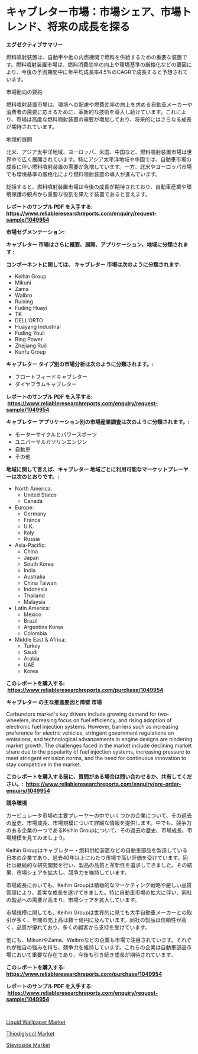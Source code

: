 <p><h1>キャブレター市場：市場シェア、市場トレンド、将来の成長を探る</h1></p><p><strong>エグゼクティブサマリー</strong></p>
<p><p>燃料噴射装置は、自動車や他の内燃機関で燃料を供給するための重要な装置です。燃料噴射装置市場は、燃料消費効率の向上や環境基準の厳格化などの要因により、今後の予測期間中に年平均成長率4.5%のCAGRで成長すると予想されています。</p><p>市場動向の要約</p><p>燃料噴射装置市場は、環境への配慮や燃費効率の向上を求める自動車メーカーや消費者の需要に応えるために、革新的な技術を導入し続けています。これにより、市場は高度な燃料噴射装置の需要が増加しており、将来的にはさらなる成長が期待されています。</p><p>地理的展開</p><p>北米、アジア太平洋地域、ヨーロッパ、米国、中国など、燃料噴射装置市場は世界中で広く展開されています。特にアジア太平洋地域や中国では、自動車市場の成長に伴い燃料噴射装置の需要が急増しています。一方、北米やヨーロッパ市場でも環境基準の厳格化により燃料噴射装置の導入が進んでいます。</p><p>総括すると、燃料噴射装置市場は今後の成長が期待されており、自動車産業や環境保護の観点から重要な役割を果たす装置であると言えます。</p></p>
<p><strong>レポートのサンプル PDF を入手する: <a href="https://www.reliableresearchreports.com/enquiry/request-sample/1049954">https://www.reliableresearchreports.com/enquiry/request-sample/1049954</a></strong></p>
<p><strong>市場セグメンテーション:</strong></p>
<p><strong> キャブレター 市場はさらに概要、展開、アプリケーション、地域に分類されます :</strong></p>
<p><strong>コンポーネントに関しては、 キャブレター 市場は次のように分類されます: &nbsp;</strong></p>
<p><ul><li>Keihin Group</li><li>Mikuni</li><li>Zama</li><li>Walbro</li><li>Ruixing</li><li>Fuding Huayi</li><li>TK</li><li>DELL’ORTO</li><li>Huayang Industrial</li><li>Fuding Youli</li><li>Bing Power</li><li>Zhejiang Ruili</li><li>Kunfu Group</li></ul></p>
<p><strong> キャブレター タイプ別の市場分析は次のように分類されます。:</strong></p>
<p><ul><li>フロートフィードキャブレター</li><li>ダイヤフラムキャブレター</li></ul></p>
<p><strong>レポートのサンプル PDF を入手する: &nbsp;<a href="https://www.reliableresearchreports.com/enquiry/request-sample/1049954">https://www.reliableresearchreports.com/enquiry/request-sample/1049954</a></strong></p>
<p><strong> キャブレター アプリケーション別の市場産業調査は次のように分類されます。:</strong></p>
<p><ul><li>モーターサイクルとパワースポーツ</li><li>ユニバーサルガソリンエンジン</li><li>自動車</li><li>その他</li></ul></p>
<p><strong>地域に関して言えば、キャブレター 地域ごとに利用可能なマーケットプレーヤーは次のとおりです。:</strong></p>
<p><ul>
    <li>
        North America:
        <ul>
            <li>United States</li>
            <li>Canada</li>
        </ul>
    </li>
    <li>
        Europe:
        <ul>
            <li>Germany</li>
            <li>France</li>
            <li>U.K.</li>
            <li>Italy</li>
            <li>Russia</li>
        </ul>
    </li>
    <li>
        Asia-Pacific:
        <ul>
            <li>China</li>
            <li>Japan</li>
            <li>South Korea</li>
            <li>India</li>
            <li>Australia</li>
            <li>China Taiwan</li>
            <li>Indonesia</li>
            <li>Thailand</li>
            <li>Malaysia</li>
        </ul>
    </li>
    <li>
        Latin America:
        <ul>
            <li>Mexico</li>
            <li>Brazil</li>
            <li>Argentina Korea</li>
            <li>Colombia</li>
        </ul>
    </li>
    <li>
        Middle East & Africa:
        <ul>
            <li>Turkey</li>
            <li>Saudi</li>
            <li>Arabia</li>
            <li>UAE</li>
            <li>Korea</li>
        </ul>
    </li>
    </ul></p>
<p><strong>このレポートを購入する: &nbsp;<a href="https://www.reliableresearchreports.com/purchase/1049954">https://www.reliableresearchreports.com/purchase/1049954</a></strong></p>
<p><strong>キャブレター の主な推進要因と障壁 市場</strong></p>
<p><p>Carburetors market's key drivers include growing demand for two-wheelers, increasing focus on fuel efficiency, and rising adoption of electronic fuel injection systems. However, barriers such as increasing preference for electric vehicles, stringent government regulations on emissions, and technological advancements in engine designs are hindering market growth. The challenges faced in the market include declining market share due to the popularity of fuel injection systems, increasing pressure to meet stringent emission norms, and the need for continuous innovation to stay competitive in the market.</p></p>
<p><strong>このレポートを購入する前に、質問がある場合は問い合わせるか、共有してください。:&nbsp; <a href="https://www.reliableresearchreports.com/enquiry/pre-order-enquiry/1049954">https://www.reliableresearchreports.com/enquiry/pre-order-enquiry/1049954</a></strong></p>
<p><strong>競争環境</strong></p>
<p><p>カービュレータ市場の主要プレーヤーの中でいくつかの企業について、その過去の歴史、市場成長、市場規模について詳細な情報を提供します。中でも、競争力のある企業の一つであるKeihin Groupについて、その過去の歴史、市場成長、市場規模を見てみましょう。</p><p>Keihin Groupはキャブレター・燃料供給装置などの自動車部品を製造している日本の企業であり、過去40年以上にわたり市場で高い評価を受けています。同社は継続的な研究開発を行い、製品の品質と革新性を追求してきました。その結果、市場シェアを拡大し、競争力を維持しています。</p><p>市場成長においても、Keihin Groupは積極的なマーケティング戦略や厳しい品質管理により、着実な成長を遂げてきました。特に自動車市場の拡大に伴い、同社の製品への需要が高まり、市場シェアを拡大しています。</p><p>市場規模に関しても、Keihin Groupは世界的に見ても大手自動車メーカーとの取引が多く、年間の売上高は数十億円に及んでいます。同社の製品は信頼性が高く、品質が優れており、多くの顧客から支持を受けています。</p><p>他にも、MikuniやZama、Walbroなどの企業も市場で注目されています。それぞれが独自の強みを持ち、競争力を維持しています。これらの企業は自動車部品市場において重要な存在であり、今後も引き続き成長が期待されています。</p></p>
<p><strong>このレポートを購入する: &nbsp; <a href="https://www.reliableresearchreports.com/purchase/1049954">https://www.reliableresearchreports.com/purchase/1049954</a></strong></p>
<p><strong>レポートのサンプル PDF を入手する: &nbsp;<a href="https://www.reliableresearchreports.com/enquiry/request-sample/1049954">https://www.reliableresearchreports.com/enquiry/request-sample/1049954</a></strong><strong></strong></p>
<p>&nbsp;</p>
<p><p><a href="https://github.com/markusgodoy/Market-Research-Report-List-2/blob/main/liquid-wallpaper-market.md">Liquid Wallpaper Market</a></p><p><a href="https://github.com/arionmp/Market-Research-Report-List-2/blob/main/thiodiglycol-market.md">Thiodiglycol Market</a></p><p><a href="https://github.com/luckyshygirl/Market-Research-Report-List-3/blob/main/stevioside-market.md">Stevioside Market</a></p></p>